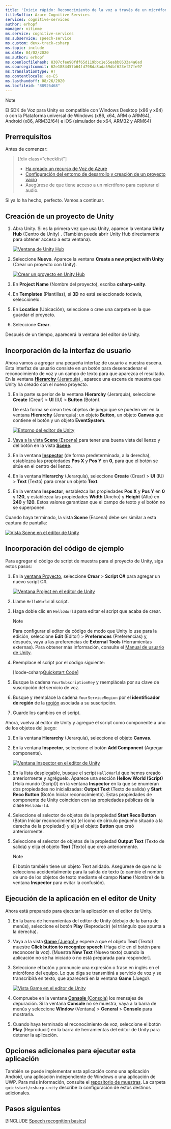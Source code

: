 ```yaml
---
title: 'Inicio rápido: Reconocimiento de la voz a través de un micrófono en C# (Unity): servicio de voz'
titleSuffix: Azure Cognitive Services
services: cognitive-services
author: erhopf
manager: nitinme
ms.service: cognitive-services
ms.subservice: speech-service
ms.custom: devx-track-csharp
ms.topic: include
ms.date: 04/02/2020
ms.author: erhopf
ms.openlocfilehash: 8307cfee90fdf65d119bbc1e55eabb0533a4a6ad
ms.sourcegitcommit: 62e1884457b64fd798da8ada59dbf623ef27fe97
ms.translationtype: HT
ms.contentlocale: es-ES
ms.lasthandoff: 08/26/2020
ms.locfileid: "88926468"
---
```

> [!NOTE]
> El SDK de Voz para Unity es compatible con Windows Desktop (x86 y x64) o con la Plataforma universal de Windows (x86, x64, ARM o ARM64), Android (x86, ARM32/64) e iOS (simulador de x64, ARM32 y ARM64)

## <a name="prerequisites"></a>Prerrequisitos

Antes de comenzar:

> [!div class="checklist"]
> * [Ha creado un recurso de Voz de Azure](../../../../get-started.md)
> * [Configuración del entorno de desarrollo y creación de un proyecto vacío](../../../../quickstarts/setup-platform.md?tabs=unity&pivots=programming-language-csharp)
> * Asegúrese de que tiene acceso a un micrófono para capturar el audio.

Si ya lo ha hecho, perfecto. Vamos a continuar.

## <a name="create-a-unity-project"></a>Creación de un proyecto de Unity

1. Abra Unity. Si es la primera vez que usa Unity, aparece la ventana **Unity Hub** (Centro de Unity) *<version number>* . (También puede abrir Unity Hub directamente para obtener acceso a esta ventana).

   [![Ventana de Unity Hub](~/articles/cognitive-services/Speech-Service/media/sdk/qs-csharp-unity-hub.png)](~/articles/cognitive-services/Speech-Service/media/sdk/qs-csharp-unity-hub.png#lightbox)
1. Seleccione **Nuevo**. Aparece la ventana **Create a new project with Unity** *<version number>* (Crear un proyecto con Unity).

   [![Crear un proyecto en Unity Hub](~/articles/cognitive-services/Speech-Service/media/sdk/qs-csharp-unity-create-a-new-project.png)](~/articles/cognitive-services/Speech-Service/media/sdk/qs-csharp-unity-create-a-new-project.png#lightbox)
1. En **Project Name** (Nombre del proyecto), escriba **csharp-unity**.
1. En **Templates** (Plantillas), si **3D** no está seleccionado todavía, selecciónelo.
1. En **Location** (Ubicación), seleccione o cree una carpeta en la que guardar el proyecto.
1. Seleccione **Crear**.

Después de un tiempo, aparecerá la ventana del editor de Unity.



## <a name="add-ui"></a>Incorporación de la interfaz de usuario

Ahora vamos a agregar una pequeña interfaz de usuario a nuestra escena. Esta interfaz de usuario consiste en un botón para desencadenar el reconocimiento de voz y un campo de texto para que aparezca el resultado. En la ventana [**Hierarchy** (Jerarquía) ](https://docs.unity3d.com/Manual/Hierarchy.html), aparece una escena de muestra que Unity ha creado con el nuevo proyecto.

1. En la parte superior de la ventana **Hierarchy** (Jerarquía), seleccione **Create** (Crear)  > **UI** (IU) > **Button** (Botón).

   De esta forma se crean tres objetos de juego que se pueden ver en la ventana **Hierarchy** (Jerarquía): un objeto **Button**, un objeto **Canvas** que contiene el botón y un objeto **EventSystem**.

   [![Entorno del editor de Unity](~/articles/cognitive-services/Speech-Service/media/sdk/qs-csharp-unity-editor-window.png)](~/articles/cognitive-services/Speech-Service/media/sdk/qs-csharp-unity-editor-window.png#lightbox)

1. [Vaya a la vista **Scene** (Escena) ](https://docs.unity3d.com/Manual/SceneViewNavigation.html) para tener una buena vista del lienzo y del botón en la vista [**Scene**](https://docs.unity3d.com/Manual/UsingTheSceneView.html).

1. En la ventana [**Inspector**](https://docs.unity3d.com/Manual/UsingTheInspector.html) (de forma predeterminada, a la derecha), establezca las propiedades **Pos X** y **Pos Y** en **0**, para que el botón se sitúe en el centro del lienzo.

1. En la ventana **Hierarchy** (Jerarquía), seleccione **Create** (Crear)  > **UI** (IU)  > **Text** (Texto) para crear un objeto **Text**.

1. En la ventana **Inspector**, establezca las propiedades **Pos X** y **Pos Y** en **0** y **120**, y establezca las propiedades **Width** (Ancho) y **Height** (Alto) en **240** y **120**. Estos valores garantizan que el campo de texto y el botón no se superponen.

Cuando haya terminado, la vista **Scene** (Escena) debe ser similar a esta captura de pantalla:

[![Vista Scene en el editor de Unity](~/articles/cognitive-services/Speech-Service/media/sdk/qs-csharp-unity-02-ui-inline.png)](~/articles/cognitive-services/Speech-Service/media/sdk/qs-csharp-unity-02-ui-inline.png#lightbox)

## <a name="add-the-sample-code"></a>Incorporación del código de ejemplo

Para agregar el código de script de muestra para el proyecto de Unity, siga estos pasos:

1. En la [ventana Proyecto](https://docs.unity3d.com/Manual/ProjectView.html), seleccione **Crear** > **Script C#** para agregar un nuevo script C#.

   [![Ventana Project en el editor de Unity](~/articles/cognitive-services/Speech-Service/media/sdk/qs-csharp-unity-project-window.png)](~/articles/cognitive-services/Speech-Service/media/sdk/qs-csharp-unity-project-window.png#lightbox)
1. Llame `HelloWorld` al script.

1. Haga doble clic en `HelloWorld` para editar el script que acaba de crear.

   > [!NOTE]
   > Para configurar el editor de código de modo que Unity lo use para la edición, seleccione **Edit** (Editor)  > **Preferences** (Preferencias) y, después, vaya a las preferencias de **External Tools** (Herramientas externas). Para obtener más información, consulte el [Manual de usuario de Unity](https://docs.unity3d.com/Manual/Preferences.html).

1. Reemplace el script por el código siguiente:

   [!code-csharp[Quickstart Code](~/samples-cognitive-services-speech-sdk/quickstart/csharp/unity/from-microphone/Assets/Scripts/HelloWorld.cs#code)]

1. Busque la cadena `YourSubscriptionKey` y reemplácela por su clave de suscripción del servicio de voz.

1. Busque y reemplace la cadena `YourServiceRegion` por el **identificador de región** de la [región](https://aka.ms/speech/sdkregion) asociada a su suscripción.

1. Guarde los cambios en el script.

Ahora, vuelva al editor de Unity y agregue el script como componente a uno de los objetos del juego:

1. En la ventana **Hierarchy** (Jerarquía), seleccione el objeto **Canvas**.

1. En la ventana **Inspector**, seleccione el botón **Add Component** (Agregar componente).

   [![Ventana Inspector en el editor de Unity](~/articles/cognitive-services/Speech-Service/media/sdk/qs-csharp-unity-inspector-window.png)](~/articles/cognitive-services/Speech-Service/media/sdk/qs-csharp-unity-inspector-window.png#lightbox)

1. En la lista desplegable, busque el script `HelloWorld` que hemos creado anteriormente y agréguelo. Aparece una sección **Hellow World (Script)** [Hola mundo (Script)] en la ventana **Inspector** en la que se enumeran dos propiedades no inicializadas: **Output Text** (Texto de salida) y **Start Reco Button** (Botón Iniciar reconocimiento). Estas propiedades de componente de Unity coinciden con las propiedades públicas de la clase `HelloWorld`.

1. Seleccione el selector de objetos de la propiedad **Start Reco Button** (Botón Iniciar reconocimiento) (el icono de círculo pequeño situado a la derecha de la propiedad) y elija el objeto **Button** que creó anteriormente.

1. Seleccione el selector de objetos de la propiedad **Output Text** (Texto de salida) y elija el objeto **Text** (Texto) que creó anteriormente.

   > [!NOTE]
   > El botón también tiene un objeto Text anidado. Asegúrese de que no lo selecciona accidentalmente para la salida de texto (o cambie el nombre de uno de los objetos de texto mediante el campo **Name** (Nombre) de la ventana **Inspector** para evitar la confusión).

## <a name="run-the-application-in-the-unity-editor"></a>Ejecución de la aplicación en el editor de Unity

Ahora está preparado para ejecutar la aplicación en el editor de Unity.

1. En la barra de herramientas del editor de Unity (debajo de la barra de menús), seleccione el botón **Play** (Reproducir) (el triángulo que apunta a la derecha).

1. Vaya a la vista [**Game** (Juego) ](https://docs.unity3d.com/Manual/GameView.html) y espere a que el objeto **Text** (Texto) muestre **Click button to recognize speech** (Haga clic en el botón para reconocer la voz). [Muestra **New Text** (Nuevo texto) cuando la aplicación no se ha iniciado o no está preparada para responder].

1. Seleccione el botón y pronuncie una expresión o frase en inglés en el micrófono del equipo. Lo que diga se transmitirá a servicio de voz y se transcribirá en texto, que aparecerá en la ventana **Game** (Juego).

   [![Vista Game en el editor de Unity](~/articles/cognitive-services/Speech-Service/media/sdk/qs-csharp-unity-03-output-inline.png)](~/articles/cognitive-services/Speech-Service/media/sdk/qs-csharp-unity-03-output-inline.png#lightbox)

1. Compruebe en la ventana [**Console** (Consola)](https://docs.unity3d.com/Manual/Console.html) los mensajes de depuración. Si la ventana **Console** no se muestra, vaya a la barra de menús y seleccione **Window** (Ventana)  > **General** > **Console** para mostrarla.

1. Cuando haya terminado el reconocimiento de voz, seleccione el botón **Play** (Reproducir) en la barra de herramientas del editor de Unity para detener la aplicación.

## <a name="additional-options-to-run-this-application"></a>Opciones adicionales para ejecutar esta aplicación

También se puede implementar esta aplicación como una aplicación Android, una aplicación independiente de Windows o una aplicación de UWP.
Para más información, consulte el [repositorio de muestras](https://aka.ms/csspeech/samples). La carpeta `quickstart/csharp-unity` describe la configuración de estos destinos adicionales.

## <a name="next-steps"></a>Pasos siguientes

[!INCLUDE [Speech recognition basics](../../speech-to-text-next-steps.md)]

